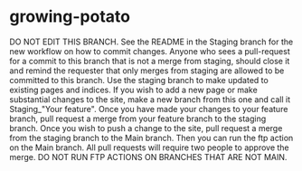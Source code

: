 # growing-potato
DO NOT EDIT THIS BRANCH. See the README in the Staging branch for the new workflow on how to commit changes. Anyone who sees a pull-request for a commit to this branch that is not a merge from staging, should close it and remind the requester that only merges from staging are allowed to be committed to this branch.
Use the staging branch to make updated to existing pages and indices. If you wish to add a new page or make substantial changes to the site, make a new branch from this one and call it Staging_"Your feature". Once you have made your changes to your feature branch, pull request a merge from your feature branch to the staging branch. Once you wish to push a change to the site, pull request a merge from the staging branch to the Main branch. Then you can run the ftp action on the Main branch. All pull requests will require two people to approve the merge. DO NOT RUN FTP ACTIONS ON BRANCHES THAT ARE NOT MAIN.


